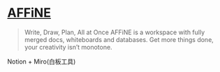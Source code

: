 # [AFFiNE](https://affine.pro/)
> Write, Draw, Plan, All at Once
> AFFiNE is a workspace with fully merged docs, whiteboards and databases.
Get more things done, your creativity isn’t monotone.

Notion + Miro(白板工具)

